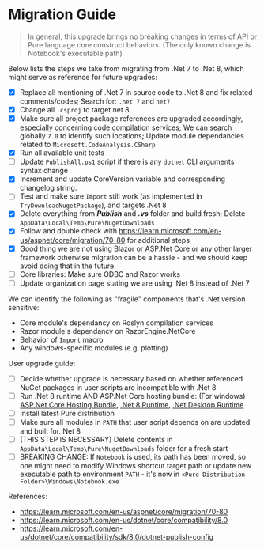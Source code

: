 # Migration Guide

> In general, this upgrade brings no breaking changes in terms of API or Pure language core construct behaviors. (The only known change is Notebook's executable path)

Below lists the steps we take from migrating from .Net 7 to .Net 8, which might serve as reference for future upgrades:

- [x] Replace all mentioning of .Net 7 in source code to .Net 8 and fix related comments/codes; Search for: `.net 7` and `net7`
- [x] Change all `.csproj` to target net 8
- [x] Make sure all project package references are upgraded accordingly, especially concerning code compilation services; We can search globally `7.0` to identify such locations; Update module dependancies related to `Microsoft.CodeAnalysis.CSharp`
- [x] Run all available unit tests
- [ ] Update `PublishAll.ps1` script if there is any `dotnet` CLI arguments syntax change
- [x] Increment and update CoreVersion variable and corresponding changelog string.
- [ ] Test and make sure `Import` still work (as implemented in `TryDownloadNugetPackage`), and targets .Net 8
- [x] Delete everything from ***Publish*** and ***.vs*** folder and build fresh; Delete `AppData\Local\Temp\Pure\NugetDownloads`
- [x] Follow and double check with https://learn.microsoft.com/en-us/aspnet/core/migration/70-80 for additional steps
- [x] Good thing we are not using Blazor or ASP.Net Core or any other larger framework otherwise migration can be a hassle - and we should keep avoid doing that in the future
- [ ] Core libraries: Make sure ODBC and Razor works
- [ ] Update organization page stating we are using .Net 8 instead of .Net 7

We can identify the following as "fragile" components that's .Net version sensitive:

* Core module's dependancy on Roslyn compilation services
* Razor module's dependancy on RazorEngine.NetCore
* Behavior of `Import` macro
* Any windows-specific modules (e.g. plotting)

User upgrade guide:

- [ ] Decide whether upgrade is necessary based on whether referenced NuGet packages in user scripts are incompatible with .Net 8
- [ ] Run .Net 8 runtime AND ASP.Net Core hosting bundle: (For windows) [ASP.Net Core Hosting Bundle](https://dotnet.microsoft.com/en-us/download/dotnet/thank-you/runtime-aspnetcore-8.0.0-windows-hosting-bundle-installer), [.Net 8 Runtime](https://dotnet.microsoft.com/en-us/download/dotnet/thank-you/runtime-8.0.0-windows-x64-installer), [.Net Desktop Runtime](https://dotnet.microsoft.com/en-us/download/dotnet/thank-you/runtime-desktop-8.0.0-windows-x64-installer)
- [ ] Install latest Pure distribution
- [ ] Make sure all modules in `PATH` that user script depends on are updated and built for. Net 8
- [ ] (THIS STEP IS NECESSARY) Delete contents in `AppData\Local\Temp\Pure\NugetDownloads` folder for a fresh start
- [ ] BREAKING CHANGE: If `Notebook` is used, its path has been moved, so one might need to modify Windows shortcut target path or update new executable path to environment `PATH` - it's now in `<Pure Distribution Folder>\Windows\Notebook.exe`

References:

* https://learn.microsoft.com/en-us/aspnet/core/migration/70-80
* https://learn.microsoft.com/en-us/dotnet/core/compatibility/8.0
* https://learn.microsoft.com/en-us/dotnet/core/compatibility/sdk/8.0/dotnet-publish-config